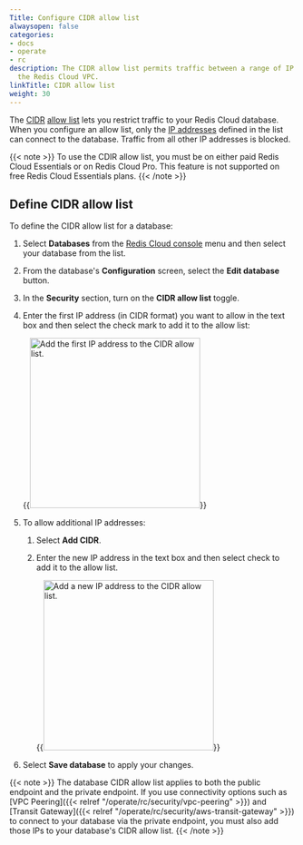 ```yaml
---
Title: Configure CIDR allow list
alwaysopen: false
categories:
- docs
- operate
- rc
description: The CIDR allow list permits traffic between a range of IP addresses and
  the Redis Cloud VPC.
linkTitle: CIDR allow list
weight: 30
---
```


The [CIDR](https://en.wikipedia.org/wiki/Classless_Inter-Domain_Routing) [allow list](https://en.wikipedia.org/wiki/Whitelist) lets you restrict traffic to your Redis Cloud database. When you configure an allow list, only the [IP addresses](https://en.wikipedia.org/wiki/IP_address) defined in the list can connect to the database. Traffic from all other IP addresses is blocked.


{{< note >}}
To use the CDIR allow list, you must be on either paid Redis Cloud Essentials or on Redis Cloud Pro.  This feature is not supported on free Redis Cloud Essentials plans.
{{< /note >}}

## Define CIDR allow list

To define the CIDR allow list for a database:

1. Select **Databases** from the [Redis Cloud console](https://cloud.redis.io/) menu and then select your database from the list.

1. From the database's **Configuration** screen, select the **Edit database** button.

1. In the **Security** section, turn on the **CIDR allow list** toggle.

1. Enter the first IP address (in CIDR format) you want to allow in the text box and then select the check mark to add it to the allow list:

    {{<image filename="images/rc/database-details-configuration-tab-security-cidr-allowlist-add-first-ip.png" width="300px" alt="Add the first IP address to the CIDR allow list." >}}
   
1. To allow additional IP addresses:

    1. Select **Add CIDR**.

    1. Enter the new IP address in the text box and then select check to add it to the allow list.

        {{<image filename="images/rc/database-details-configuration-tab-security-cidr-allowlist-add-more-ips.png" width="300px" alt="Add a new IP address to the CIDR allow list." >}}

1. Select **Save database** to apply your changes.

{{< note >}}
The database CIDR allow list applies to both the public endpoint and the private endpoint. If you use connectivity options such as [VPC Peering]({{< relref "/operate/rc/security/vpc-peering" >}}) and [Transit Gateway]({{< relref "/operate/rc/security/aws-transit-gateway" >}}) to connect to your database via the private endpoint, you must also add those IPs to your database's CIDR allow list.
{{< /note >}}
